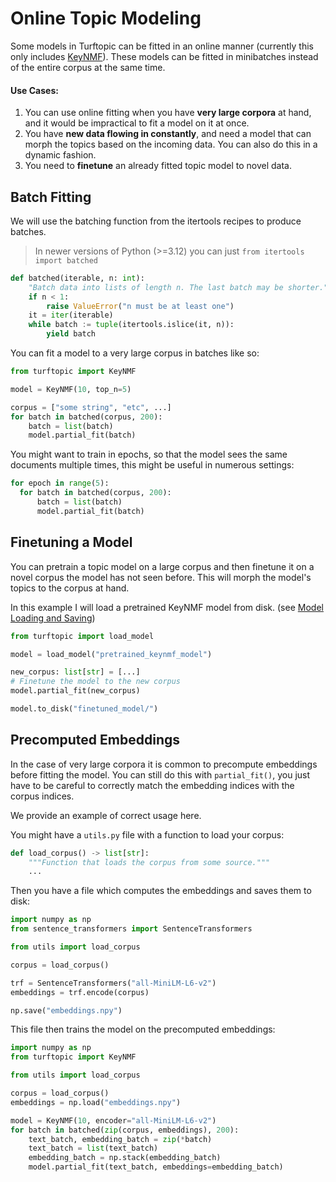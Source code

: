 # Online Topic Modeling

Some models in Turftopic can be fitted in an online manner (currently this only includes [KeyNMF](KeyNMF.md)).
These models can be fitted in minibatches instead of the entire corpus at the same time.

#### Use Cases:

1. You can use online fitting when you have **very large corpora** at hand, and it would be impractical to fit a model on it at once.
2. You have **new data flowing in constantly**, and need a model that can morph the topics based on the incoming data. You can also do this in a dynamic fashion.
3. You need to **finetune** an already fitted topic model to novel data.


## Batch Fitting

We will use the batching function from the itertools recipes to produce batches.

> In newer versions of Python (>=3.12) you can just `from itertools import batched`

```python
def batched(iterable, n: int):
    "Batch data into lists of length n. The last batch may be shorter."
    if n < 1:
        raise ValueError("n must be at least one")
    it = iter(iterable)
    while batch := tuple(itertools.islice(it, n)):
        yield batch
```

You can fit a model to a very large corpus in batches like so:

```python
from turftopic import KeyNMF

model = KeyNMF(10, top_n=5)

corpus = ["some string", "etc", ...]
for batch in batched(corpus, 200):
    batch = list(batch)
    model.partial_fit(batch)
```

You might want to train in epochs, so that the model sees the same documents multiple times, this might be useful in numerous settings:

```python
for epoch in range(5):
  for batch in batched(corpus, 200):
      batch = list(batch)
      model.partial_fit(batch)
```


## Finetuning a Model

You can pretrain a topic model on a large corpus and then finetune it on a novel corpus the model has not seen before.
This will morph the model's topics to the corpus at hand.

In this example I will load a pretrained KeyNMF model from disk. (see [Model Loading and Saving](persistence.md))

```python
from turftopic import load_model

model = load_model("pretrained_keynmf_model")

new_corpus: list[str] = [...]
# Finetune the model to the new corpus
model.partial_fit(new_corpus)

model.to_disk("finetuned_model/")
```

## Precomputed Embeddings

In the case of very large corpora it is common to precompute embeddings before fitting the model.
You can still do this with `partial_fit()`, you just have to be careful to correctly match the embedding indices with the corpus indices.

We provide an example of correct usage here.

You might have a `utils.py` file with a function to load your corpus:
```python
def load_corpus() -> list[str]:
    """Function that loads the corpus from some source."""
    ...
```

Then you have a file which computes the embeddings and saves them to disk:
```python
import numpy as np
from sentence_transformers import SentenceTransformers

from utils import load_corpus

corpus = load_corpus()

trf = SentenceTransformers("all-MiniLM-L6-v2")
embeddings = trf.encode(corpus)

np.save("embeddings.npy")
```

This file then trains the model on the precomputed embeddings:
```python
import numpy as np
from turftopic import KeyNMF

from utils import load_corpus

corpus = load_corpus()
embeddings = np.load("embeddings.npy")

model = KeyNMF(10, encoder="all-MiniLM-L6-v2")
for batch in batched(zip(corpus, embeddings), 200):
    text_batch, embedding_batch = zip(*batch)
    text_batch = list(text_batch)
    embedding_batch = np.stack(embedding_batch)
    model.partial_fit(text_batch, embeddings=embedding_batch)
```
